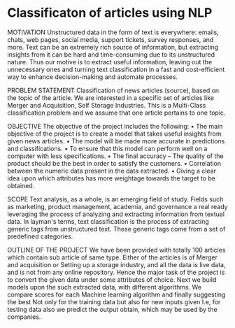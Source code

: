 # Classificaton of articles using NLP
MOTIVATION
Unstructured data in the form of text is everywhere: emails, chats, web pages, social media, support tickets, survey responses, and more. Text can be an extremely rich source of information, but extracting insights from it can be hard and time-consuming due to its unstructured nature. Thus our motive is to extract useful information, leaving out the unnecessary ones and turning text classification in a fast and cost-efficient way to enhance decision-making and automate processes.

PROBLEM STATEMENT
Classification of news articles (source), based on the topic of the article. We are interested in a specific set of articles like Merger and Acquisition, Self Storage Industries. This is a Multi-Class classification problem and we assume that one article pertains to one topic.

OBJECTIVE
The objective of the project includes the following:
•	The main objective of the project is to create a model that takes useful insights from given news articles. 
•	The model will be made more accurate in predictions and classifications.
•	To ensure that this model can perform well on a computer with less specifications. 
•	The final accuracy – The quality of the product should be the best in order to satisfy the customers. 
•	Correlation between the numeric data present in the data extracted.
•	Giving a clear idea upon which attributes has more weightage towards the target to be obtained.

SCOPE
Text analysis, as a whole, is an emerging field of study. Fields such as marketing, product management, academia, and governance a real ready leveraging the process of analyzing and extracting information from textual data. In layman's terms, text classification is the process of extracting generic tags from unstructured text. These generic tags come from a set of predefined categories.

OUTLINE OF THE PROJECT
We have been provided with totally 100 articles which contain sub article of same type. Either of the articles is of Merger and acquisition or Setting up a storage industry, and all the data is live data, and is not from any online repository. Hence the major task of the project is to convert the given data under some attributes of choice. Next we build models upon the such extracted data, with different algorithms. We compare scores for each Machine learning algorithm and finally suggesting the best Not only for the training data but also for new inputs given I.e, for testing data also we predict the output obtain, which may be used by the companies.

